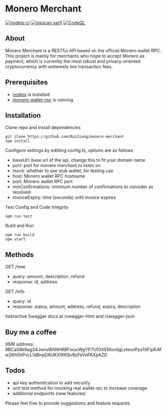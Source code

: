 # Monero Merchant

[![nodejs-ci](https://github.com/RuiSiang/PoW-Shield/actions/workflows/nodejs-ci.yml/badge.svg)](https://github.com/RuiSiang/monero-merchant/actions/workflows/nodejs-ci.yml)
[![njsscan sarif](https://github.com/RuiSiang/PoW-Shield/actions/workflows/njsscan-analysis.yml/badge.svg)](https://github.com/RuiSiang/monero-merchant/actions/workflows/njsscan-analysis.yml)
[![CodeQL](https://github.com/RuiSiang/PoW-Shield/actions/workflows/codeql-analysis.yml/badge.svg)](https://github.com/RuiSiang/monero-merchant/actions/workflows/codeql-analysis.yml)
## About
Monero Merchant is a RESTful API based on the official Monero wallet RPC. This project is mainly for merchants who hope to accept Monero as payment, which is currently the most robust and privacy-oriented cryptocurrency with extremely low transaction fees.
## Prerequisites
+ [nodejs](https://nodejs.org/en/download/) is installed
+ [monero-wallet-rpc](https://www.getmonero.org/downloads/#cli) is running
## Installation
Clone repo and install dependencies
```
git clone https://github.com/RuiSiang/monero-merchant
npm install
```
Configure settings by editting config.ts, options are as follows
+ baseUrl: base url of the api, change this to fit your domain name
+ port: port for monero merchant to listen on
+ mock: whether to use stub wallet, for testing use
+ host: Monero wallet RPC hostname
+ port: Monero wallet RPC port
+ minConfirmations: minimum number of confirmations to consider as received
+ invoiceExpiry: time (seconds) until invoice expires

Test Config and Code Integrity
```
npm run test
```
Build and Run
```
npm run build
npm start
```
## Methods
GET /new
+ query: amount, description, refund
+ response: id, address

GET /info
+ query: id
+ response: status, amount, address, refund, expiry, description

Interactive Swagger docs at /swagger-html and /swagger-json

## Buy me a coffee
XMR address: 
8BCaS8k6ag34JwruWhNHRBFwucWgYP7UfGXEMovdgLvtevoPps1XFipK4Fw2Kh5hPvLL1dBnpD6UKXWK8v8zFeVsPAXpAZG
## Todos
+ api key authentication to add security
+ unit test method for mocking real wallet rpc to increase coverage
+ additional endpoints (new features)

Please feel free to provide suggestions and feature requests